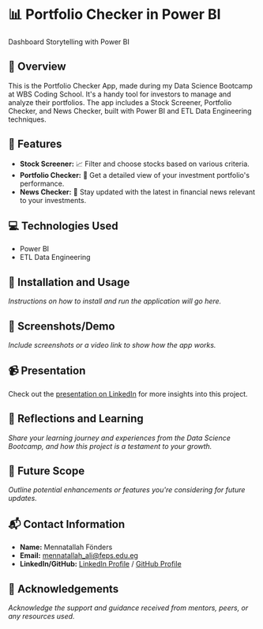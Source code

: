 # 📊 Portfolio Checker in Power BI
  Dashboard Storytelling with Power BI
## 🌟 Overview
This is the Portfolio Checker App, made during my Data Science Bootcamp at WBS Coding School. It's a handy tool for investors to manage and analyze their portfolios. The app includes a Stock Screener, Portfolio Checker, and News Checker, built with Power BI and ETL Data Engineering techniques.

## 🚀 Features
- **Stock Screener:** 📈 Filter and choose stocks based on various criteria.
- **Portfolio Checker:** 💼 Get a detailed view of your investment portfolio's performance.
- **News Checker:** 📰 Stay updated with the latest in financial news relevant to your investments.

## 💻 Technologies Used
- Power BI
- ETL Data Engineering

## 🔧 Installation and Usage
*Instructions on how to install and run the application will go here.*

## 📸 Screenshots/Demo
*Include screenshots or a video link to show how the app works.*

## 📹 Presentation
Check out the [presentation on LinkedIn](https://www.linkedin.com/feed/update/urn:li:activity:7128797532570161152/) for more insights into this project.

## 💭 Reflections and Learning
*Share your learning journey and experiences from the Data Science Bootcamp, and how this project is a testament to your growth.*

## 🌱 Future Scope
*Outline potential enhancements or features you're considering for future updates.*

## 📬 Contact Information
- **Name:** Mennatallah Fönders
- **Email:** [mennatallah_ali@feps.edu.eg](mailto:mennatallah_ali@feps.edu.eg)
- **LinkedIn/GitHub:** [LinkedIn Profile](Your-LinkedIn-URL) / [GitHub Profile](Your-GitHub-URL)

## 👏 Acknowledgements
*Acknowledge the support and guidance received from mentors, peers, or any resources used.*


